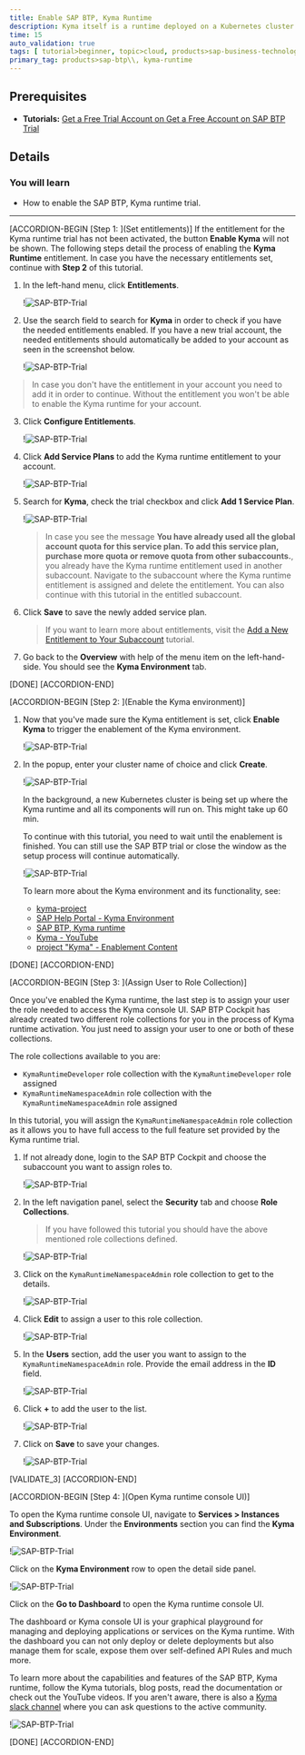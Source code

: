 ```yaml
---
title: Enable SAP BTP, Kyma Runtime
description: Kyma itself is a runtime deployed on a Kubernetes cluster and is using services to provide you an environment for your applications, services and serverless functions to run in. For example, the Kyma runtime is using `Istio` to provide a Service Mesh to you for better scaling.
time: 15
auto_validation: true
tags: [ tutorial>beginner, topic>cloud, products>sap-business-technology-platform]
primary_tag: products>sap-btp\\, kyma-runtime
---
```


## Prerequisites
 - **Tutorials:** [Get a Free Trial Account on Get a Free Account on SAP BTP Trial](hcp-create-trial-account)

## Details
### You will learn
  - How to enable the SAP BTP, Kyma runtime trial.

---

[ACCORDION-BEGIN [Step 1: ](Set entitlements)]
If the entitlement for the Kyma runtime trial has not been activated, the button **Enable Kyma** will not be shown. The following steps detail the process of enabling the **Kyma Runtime** entitlement. In case you have the necessary entitlements set, continue with **Step 2** of this tutorial.

1. In the left-hand menu, click **Entitlements**.

    !![SAP-BTP-Trial](kyma-getting-started-01.png)

2. Use the search field to search for **Kyma** in order to check if you have the needed entitlements enabled. If you have a new trial account, the needed entitlements should automatically be added to your account as seen in the screenshot below.

    !![SAP-BTP-Trial](kyma-getting-started-02.png)

> In case you don't have the entitlement in your account you need to add it in order to continue. Without the entitlement you won't be able to enable the Kyma runtime for your account.

3. Click **Configure Entitlements**.

    !![SAP-BTP-Trial](kyma-getting-started-02b.png)

4. Click **Add Service Plans** to add the Kyma runtime entitlement to your account.

    !![SAP-BTP-Trial](kyma-getting-started-02c.png)

5. Search for **Kyma**, check the trial checkbox and click **Add 1 Service Plan**.

    !![SAP-BTP-Trial](kyma-getting-started-02d.png)

    > In case you see the message **You have already used all the global account quota for this service plan. To add this service plan, purchase more quota or remove quota from other subaccounts.**, you already have the Kyma runtime entitlement used in another subaccount. Navigate to the subaccount where the Kyma runtime entitlement is assigned and delete the entitlement. You can also continue with this tutorial in the entitled subaccount.

6. Click **Save** to save the newly added service plan.

    > If you want to learn more about entitlements, visit the [Add a New Entitlement to Your Subaccount](cp-cf-entitlements-add) tutorial.

7. Go back to the **Overview** with help of the menu item on the left-hand-side. You should see the **Kyma Environment** tab.

[DONE]
[ACCORDION-END]

[ACCORDION-BEGIN [Step 2: ](Enable the Kyma environment)]

1. Now that you've made sure the Kyma entitlement is set, click **Enable Kyma** to trigger the enablement of the Kyma environment.

    !![SAP-BTP-Trial](kyma-getting-started-03.png)

2. In the popup, enter your cluster name of choice and click **Create**.

    !![SAP-BTP-Trial](kyma-getting-started-03b.png)

    In the background, a new Kubernetes cluster is being set up where the Kyma runtime and all its components will run on. This might take up 60 min.

    To continue with this tutorial, you need to wait until the enablement is finished. You can still use the SAP BTP trial or close the window as the setup process will continue automatically.

    !![SAP-BTP-Trial](kyma-getting-started-03c.png)

    To learn more about the Kyma environment and its functionality, see:

    - [kyma-project](https://kyma-project.io/docs/kyma/latest)
    - [SAP Help Portal - Kyma Environment](https://help.sap.com/viewer/3504ec5ef16548778610c7e89cc0eac3/Cloud/en-US/468c2f3c3ca24c2c8497ef9f83154c44.html)
    - [SAP BTP, Kyma runtime](https://discovery-center.cloud.sap/serviceCatalog/kyma-runtime)
    - [Kyma - YouTube](https://www.youtube.com/channel/UC8Q8bBtYe9gQN-dQ-_L8JvQ)
    - [project "Kyma" - Enablement Content](https://www.youtube.com/playlist?list=PL6RpkC85SLQC33__v6BFLDcV32uy5D3Rz)

[DONE]
[ACCORDION-END]

[ACCORDION-BEGIN [Step 3: ](Assign User to Role Collection)]

Once you've enabled the Kyma runtime, the last step is to assign your user the role needed to access the Kyma console UI. SAP BTP Cockpit has already created two different role collections for you in the process of Kyma runtime activation. You just need to assign your user to one or both of these collections.

The role collections available to you are:

- `KymaRuntimeDeveloper` role collection with the `KymaRuntimeDeveloper` role assigned
- `KymaRuntimeNamespaceAdmin` role collection with the `KymaRuntimeNamespaceAdmin` role assigned

In this tutorial, you will assign the `KymaRuntimeNamespaceAdmin` role collection as it allows you to have full access to the full feature set provided by the Kyma runtime trial.

1. If not already done, login to the SAP BTP Cockpit and choose the subaccount you want to assign roles to.

    !![SAP-BTP-Trial](kyma-getting-started-04.png)

2. In the left navigation panel, select the **Security** tab and choose **Role Collections**.

    > If you have followed this tutorial you should have the above mentioned role collections defined.

    !![SAP-BTP-Trial](kyma-getting-started-05.png)

 3. Click on the `KymaRuntimeNamespaceAdmin` role collection to get to the details.

    !![SAP-BTP-Trial](kyma-getting-started-06.png)

4. Click **Edit** to assign a user to this role collection.

    !![SAP-BTP-Trial](kyma-getting-started-07.png)

5. In the **Users** section, add the user you want to assign to the `KymaRuntimeNamespaceAdmin` role. Provide the email address in the **ID** field.

    !![SAP-BTP-Trial](kyma-getting-started-08.png)

6. Click **+** to add the user to the list.

    !![SAP-BTP-Trial](kyma-getting-started-09.png)

7. Click on **Save** to save your changes.

    !![SAP-BTP-Trial](kyma-getting-started-10.png)

[VALIDATE_3]
[ACCORDION-END]

[ACCORDION-BEGIN [Step 4: ](Open Kyma runtime console UI)]

To open the Kyma runtime console UI, navigate to **Services > Instances and Subscriptions**. Under the **Environments** section you can find the **Kyma Environment**.

!![SAP-BTP-Trial](kyma-getting-started-11.png)

Click on the **Kyma Environment** row to open the detail side panel.

!![SAP-BTP-Trial](kyma-getting-started-11a.png)

Click on the **Go to Dashboard** to open the Kyma runtime console UI.

The dashboard or Kyma console UI is your graphical playground for managing and deploying applications or services on the Kyma runtime. With the dashboard you can not only deploy or delete deployments but also manage them for scale, expose them over self-defined API Rules and much more.

To learn more about the capabilities and features of the SAP BTP, Kyma runtime, follow the Kyma tutorials, blog posts, read the documentation or check out the YouTube videos. If you aren't aware, there is also a [Kyma slack channel](https://kyma-community.slack.com/) where you can ask questions to the active community.

!![SAP-BTP-Trial](kyma-getting-started-12.png)

[DONE]
[ACCORDION-END]
